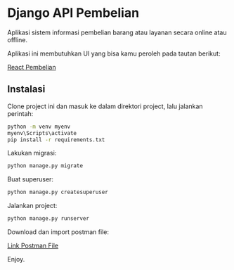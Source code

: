 # Django API Pembelian

Aplikasi sistem informasi pembelian barang atau layanan secara online atau offline.

Aplikasi ini membutuhkan UI yang bisa kamu peroleh pada tautan berikut:

[React Pembelian](https://github.com/yanwarrior/react-pembelian)

## Instalasi

Clone project ini dan masuk ke dalam direktori project, lalu jalankan perintah:

```bash
python -m venv myenv
myenv\Scripts\activate
pip install -r requirements.txt
```

Lakukan migrasi:

```bash
python manage.py migrate
```

Buat superuser:

```bash
python manage.py createsuperuser
```

Jalankan project:

```bash
python manage.py runserver
```

Download dan import postman file:

[Link Postman File](API%20Pembelian%20Django.postman_collection.json)

Enjoy.